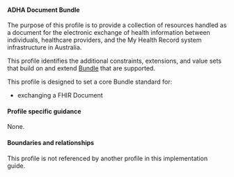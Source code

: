 #### ADHA Document Bundle
The purpose of this profile is to provide a collection of resources handled as a document for the electronic exchange of health information between individuals, healthcare providers, and the My Health Record system infrastructure in Australia.

This profile identifies the additional constraints, extensions, and value sets that build on and extend [Bundle](http://hl7.org/fhir/R4/bundle.html) that are supported. 

This profile is designed to set a core Bundle standard for:
* exchanging a FHIR Document


#### Profile specific guidance
None.


#### Boundaries and relationships
This profile is not referenced by another profile in this implementation guide.  